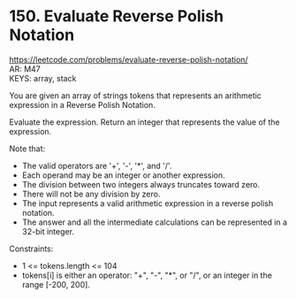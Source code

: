 # 150. Evaluate Reverse Polish Notation

https://leetcode.com/problems/evaluate-reverse-polish-notation/  
AR: M47  
KEYS: array, stack

You are given an array of strings tokens that represents an arithmetic expression in a Reverse Polish Notation.

Evaluate the expression. Return an integer that represents the value of the expression.

Note that:

- The valid operators are '+', '-', '*', and '/'.
- Each operand may be an integer or another expression.
- The division between two integers always truncates toward zero.
- There will not be any division by zero.
- The input represents a valid arithmetic expression in a reverse polish notation.
- The answer and all the intermediate calculations can be represented in a 32-bit integer.

Constraints:

- 1 <= tokens.length <= 104
- tokens[i] is either an operator: "+", "-", "*", or "/", or an integer in the range [-200, 200].
